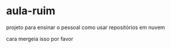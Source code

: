 # aula-ruim
projeto para ensinar o pessoal como usar repositórios em nuvem

cara mergeia isso por favor